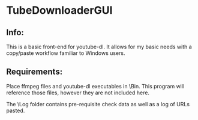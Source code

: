 # TubeDownloaderGUI
## Info:

This is a basic front-end for youtube-dl. It allows for my basic needs with a copy/paste workflow familiar to Windows users. 

## Requirements:

Place ffmpeg files and youtube-dl executables in \Bin. This program will reference those files, however they are not included here.

The \Log folder contains pre-requisite check data as well as a log of URLs pasted.




